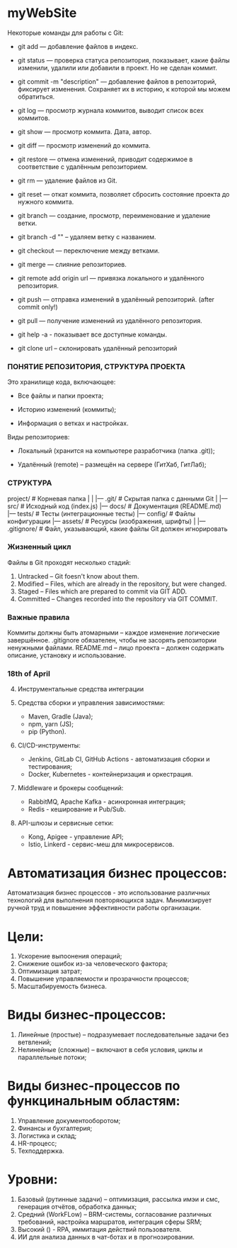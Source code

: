# myWebSite
Некоторые команды для работы с Git:

- git add — добавление файлов в индекс. 

- git status — проверка статуса репозитория, показывает, какие файлы изменили, удалили или добавили в проект. Но не сделан коммит.

- git commit -m "description" — добавление файлов в репозиторий, фиксирует изменения. Сохраняет их в историю, к которой мы можем обратиться.

- git log — просмотр журнала коммитов, выводит список всех коммитов. 

- git show — просмотр коммита. Дата, автор.

- git diff — просмотр изменений до коммита. 

- git restore — отмена изменений, приводит содержимое в соответствие с удалённым репозиторием. 

- git rm — удаление файлов из Git. 

- git reset — откат коммита, позволяет сбросить состояние проекта до нужного коммита. 

- git branch — создание, просмотр, переименование и удаление ветки. 

- git branch -d "" – удаляем ветку с названием.

- git checkout — переключение между ветками. 

- git merge — слияние репозиториев. 

- git remote add origin url — привязка локального и удалённого репозитория. 

- git push — отправка изменений в удалённый репозиторий. (after commit only!)

- git pull — получение изменений из удалённого репозитория. 

- git help -a - показывает все доступные команды.

- git clone url – склонировать удалённый репозиторий

### ПОНЯТИЕ РЕПОЗИТОРИЯ, СТРУКТУРА ПРОЕКТА

Это хранилище кода, включающее:

- Все файлы и папки проекта;

- Историю изменений (коммиты);

- Информация о ветках и настройках.

Виды репозиториев:

- Локальный (хранится на компьютере разработчика (папка .git));

- Удалённый (remote) – размещён на сервере (ГитХаб, ГитЛаб);

### СТРУКТУРА

project/     # Корневая папка
|
|
|–– .git/    # Скрытая папка с данными Git
|
|–– src/     # Исходный код (index.js)
|–– docs/    # Документация (README.md)
|–– tests/   # Тесты (интеграционные тесты)
|–– config/  # Файлы конфигурации
|–– assets/  # Ресурсы (изображения, шрифты)
|
|–– .gitignore/   # Файл, указывающий, какие файлы Git должен игнорировать

### Жизненный цикл

Файлы в Git проходят несколько стадий:
1. Untracked – Git foesn't know about them.
2. Modified – Files, which are already in the repository, but were changed.
3. Staged – Files which are prepared to commit via GIT ADD.
4. Committed – Changes recorded into the repository via GIT COMMIT.

### Важные правила

Коммиты должны быть атомарными – каждое изменение логические завершённое.
.gitignore обязателен, чтобы не засорять репозитории ненужными файлами.
README.md – лицо проекта – должен содержать описание, установку и использование.

### 18th of April

4. Инструментальные средства интеграции
1. Средства сборки и управления зависимостями:
   - Maven, Gradle (Java);
   - npm, yarn (JS);
   - pip (Python).

2. CI/CD-инструменты:
   - Jenkins, GitLab CI, GitHub Actions - автоматизация сборки и тестирования;
   - Docker, Kubernetes - контейнеризация и оркестрация.

3. Middleware и брокеры сообщений:
   - RabbitMQ, Apache Kafka - асинхронная интеграция;
   - Redis - кеширование и Pub/Sub.

4. API-шлюзы и сервисные сетки:
   - Kong, Apigee - управление API;
   - Istio, Linkerd - сервис-меш для микросервисов.


# Автоматизация бизнес процессов:

Автоматизация бизнес процессов - это использование различных технологий для выполнения повторяющихся задач. Минимизирует ручной труд и повышение эффективности работы организации.

# Цели:
1. Ускорение выпоонения операций;
2. Снижение ошибок из-за человеческого фактора;
3. Оптимизация затрат;
4. Повышение управляемости и прозрачности процессов;
5. Масштабируемость бизнеса.

# Виды бизнес-процессов:
1. Линейные (простые) – подразумевает последовательные задачи без ветвлений;
2. Нелинейные (сложные) – включают в себя условия, циклы и параллельные потоки;

# Виды бизнес-процессов по функцинальным областям:
1. Управление документооборотом;
2. Финансы и бухгалтерия;
3. Логистика и склад;
4. HR-процесс;
5. Техподдержка.

# Уровни:

1. Базовый (рутинные задачи) – оптимизация, рассылка имэи и смс, генерация отчётов, обработка данных;
2. Средний (WorkFLow) – BRM-системы, согласование различных требований, настройка маршратов, интеграция сферы SRM;
3. Высокий () - RPA, иммитация действий пользователя.
4. ИИ для анализа данных в чат-ботах и в прогнозировании.
